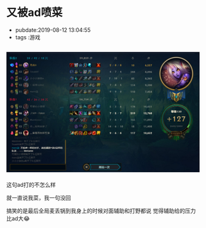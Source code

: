 # 又被ad喷菜

- pubdate:2019-08-12 13:04:55
- tags :游戏

![战绩图](./img/20190812010043.png)
------

这句ad打的不怎么样

就一直说我菜，我一句没回

搞笑的是最后全局麦丢锅到我身上的时候对面辅助和打野都说 觉得辅助给的压力比ad大😂
